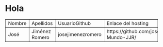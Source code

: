 <html>
  <head>
    <meta name="Author" content="José Jiménez Romero">
    <meta charset="UTF-8">
  </head>

<body>
  <h1>Hola</h1>
  
  <table border="1px">
  <tr>
    <td>Nombre</td>
    <td>Apellidos</td>
    <td>UsuarioGithub</td>
    <td>Enlace del hosting</td>
    <td>Enace al repositorio</td>
  </tr>
  
  <td>José</td>
  <td>Jiménez Romero</td>
  <td>josejimenezromero</td>
  <td>https://github.com/josejimenezromero/Hola-Mundo-JJR/</td>
  <td>https://josejimenezromero.github.io/Hola-Mundo-JJR/</td>
  
</table>
  
  
</body>
</html>
